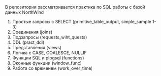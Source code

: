 В репозитории рассматривается практика по SQL работы с базой данных NorthWind

1. Простые запросы с SELECT (primitive_table_output, simple_sample 1-3)
2. Соединения (joins)
3. Подзапросы (requests_wiht_quests)
4. DDL (pract_ddl)
5. Представления (views)
6. Логика с CASE, COALESCE, NULLIF 
7. Функции SQL и plpgsql (functions)
8. Оконные функции (window_func)
9. Работа со временем (work_over_time)
